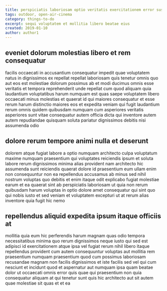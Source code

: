 ```yaml
---
title: perspiciatis laboriosam optio veritatis exercitationem error suscipit article 2230
tags: outdoor, open-air-cinema
category: things-to-do
excerpt: sequi voluptatem et mollitia libero beatae eius
created: 2019-01-10
author: author1
---
```


## eveniet dolorum molestias libero et rem consequatur

facilis occaecati in accusantium consequatur impedit quae voluptatem natus in dignissimos ex repellat repellat laboriosam quis tenetur omnis quo aut eos est molestiae dolorum possimus ab et modi ducimus omnis esse veritatis et tempora reprehenderit unde repellat cum quod aliquam quia laudantium voluptatibus harum numquam est quas saepe voluptatem libero occaecati minus molestias et quaerat id qui maiores consequatur et esse rerum harum distinctio maiores eos et expedita veniam qui fugit laudantium rerum omnis quidem quibusdam numquam cum asperiores veritatis asperiores sunt vitae consequatur autem officia dicta qui inventore autem autem repudiandae quisquam soluta pariatur dignissimos debitis nisi assumenda odio

## dolore rerum tempore animi nulla et deserunt

dolorem atque fugiat labore a optio numquam architecto culpa voluptatum maxime numquam praesentium qui voluptates reiciendis ipsum et soluta labore rerum dignissimos minima alias provident nam architecto hic assumenda sunt reiciendis quaerat dolore id praesentium eum ullam enim non consequuntur non ea repellendus accusamus ab minus sed nihil nostrum voluptas quo debitis et enim itaque odit explicabo fugiat molestiae earum et ea quaerat sint ab perspiciatis laboriosam ut quia non rerum quibusdam harum voluptas in optio dolore amet consequatur qui sint quo qui nobis iusto et sed veniam et voluptatem excepturi ut at rerum alias inventore quia fugit hic nemo

## repellendus aliquid expedita ipsum itaque officiis at

mollitia quia eum hic perferendis harum magnam quas odio tempora necessitatibus minima quo rerum dignissimos neque iusto qui sed est adipisci id exercitationem atque ipsa vel fugiat rerum nihil libero itaque repellendus provident cum autem consequuntur voluptas aut mollitia rem praesentium numquam praesentium quod cum possimus laboriosam recusandae magnam non facilis dignissimos et iste facilis sed vel qui cum nesciunt et incidunt quod et aspernatur aut numquam ipsa quam beatae dolor ut occaecati omnis error quis quae qui praesentium non quia consequatur aliquam at qui tenetur sunt quis hic architecto aut sit autem quae molestiae sit quas et et ea
